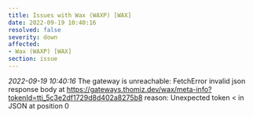 ```yaml
---
title: Issues with Wax (WAXP) [WAX]
date: 2022-09-19 10:40:16
resolved: false
severity: down
affected:
- Wax (WAXP) [WAX]
section: issue
---
```


*2022-09-19 10:40:16* The gateway is unreachable: FetchError invalid json response body at https://gateways.thomiz.dev/wax/meta-info?tokenId=tti_5c3e2df1729d8d402a8275b8 reason: Unexpected token < in JSON at position 0